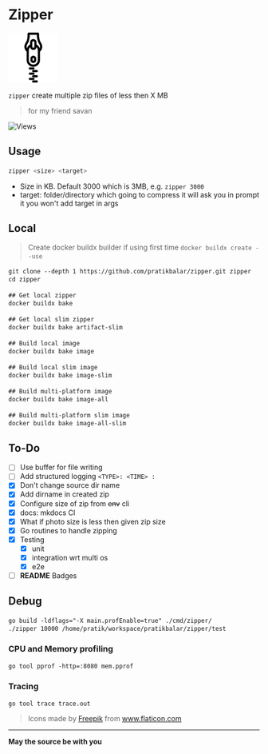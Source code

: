 # Zipper

<img src="docs/zipper.png" alt="zipper logo" width="100" height="100"/>

`zipper` create multiple zip files of less then X MB

> for my friend savan

![Views](https://dynamic-badges.maxalpha.repl.co/views?id=pratikbalar.zipper&style=for-the-badge&color=black)

## Usage

```bash
zipper <size> <target>
```

- Size in KB. Default 3000 which is 3MB, e.g. `zipper 3000`
- target: folder/directory which going to compress it will ask you in
prompt it you won't add target in args

## Local

> Create docker buildx builder if using first time
> ```docker buildx create --use```

```shell
git clone --depth 1 https://github.com/pratikbalar/zipper.git zipper
cd zipper

## Get local zipper
docker buildx bake

## Get local slim zipper
docker buildx bake artifact-slim

## Build local image
docker buildx bake image

## Build local slim image
docker buildx bake image-slim

## Build multi-platform image
docker buildx bake image-all

## Build multi-platform slim image
docker buildx bake image-all-slim
```

## To-Do

- [ ] Use buffer for file writing
- [ ] Add structured logging `<TYPE>: <TIME> :`
- [x] Don't change source dir name
- [x] Add dirname in created zip
- [x] Configure size of zip from ~~env~~ cli
- [x] docs: mkdocs CI
- [x] What if photo size is less then given zip size
- [x] Go routines to handle zipping
- [x] Testing
  - [x] unit
  - [x] integration wrt multi os
  - [x] e2e
- [ ] **README** Badges

## Debug

```shell
go build -ldflags="-X main.profEnable=true" ./cmd/zipper/
./zipper 10000 /home/pratik/workspace/pratikbalar/zipper/test
```

### CPU and Memory profiling

```shell
go tool pprof -http=:8080 mem.pprof
```

<!-- **OR** -->
<!--
```shell
go test -cpuprofile cpu.prof -memprofile mem.prof -bench ./cmd/zipper/
``` -->

### Tracing

```shell
go tool trace trace.out
```

> <div>Icons made by <a href="https://www.freepik.com" **title**="Freepik">Freepik</a> from <a href="https://www.flaticon.com/" title="Flaticon">www.flaticon.com</a></div>

---

**May the source be with you**
